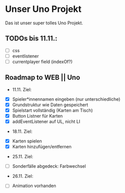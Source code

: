 # Unser Uno Projekt

Das ist unser super tolles Uno Projekt.

## TODOs bis 11.11.:
- [ ] css
- [ ] eventlistener
- [ ] currentplayer field (indexOf?)

## Roadmap to WEB || Uno
 - 11.11. Ziel:
 - [x] Spieler*innennamen eingeben (nur unterschiedliche)
 - [x] Grundstruktur wie Daten gespeichert
 - [x] Spielstart vollständig (Karten am Tisch)
 - [x] Button Listner für Karten
 - [x] addEventListener auf UL, nicht LI
 - 18.11. Ziel:
 - [x] Karten spielen
 - [x] Karten hinzufügen/entfernen
 - 25.11. Ziel:
 - [ ] Sonderfälle abgedeck: Farbwechsel
 - 26.11. Ziel:
 - [ ] Animation vorhanden   
